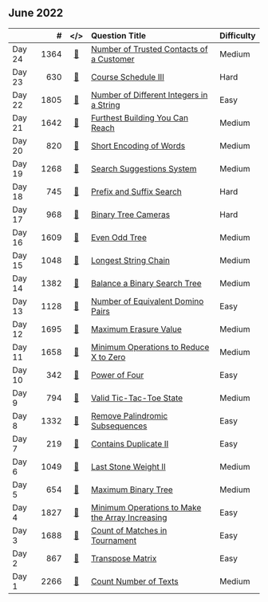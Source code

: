 ## June 2022

||#|</>|Question Title|Difficulty|
|:--|--:|:-:|:--|:--|
|Day 24|1364|[📎](../src/q_1351_1400/q1364.cc)|[Number of Trusted Contacts of a Customer](https://leetcode.com/problems/number-of-trusted-contacts-of-a-customer/)|Medium|
|Day 23|630|[📎](../src/q_601_650/q0630.cc)|[Course Schedule III](https://leetcode.com/problems/course-schedule-iii/)|Hard|
|Day 22|1805|[📎](../src/q_1801_1850/q1805.cc)|[Number of Different Integers in a String](https://leetcode.com/problems/number-of-different-integers-in-a-string/)|Easy|
|Day 21|1642|[📎](../src/q_1601_1650/q1642.cc)|[Furthest Building You Can Reach](https://leetcode.com/problems/furthest-building-you-can-reach/)|Medium|
|Day 20|820|[📎](../src/q_801_850/q0820.cc)|[Short Encoding of Words](https://leetcode.com/problems/short-encoding-of-words/)|Medium|
|Day 19|1268|[📎](../src/q_1251_1300/q1268.cc)|[Search Suggestions System](https://leetcode.com/problems/search-suggestions-system/)|Medium|
|Day 18|745|[📎](../src/q_701_750/q0745.cc)|[Prefix and Suffix Search](https://leetcode.com/problems/prefix-and-suffix-search/)|Hard|
|Day 17|968|[📎](../src/q_951_1000/q0968.cc)|[Binary Tree Cameras](https://leetcode.com/problems/binary-tree-cameras/)|Hard|
|Day 16|1609|[📎](../src/q_1601_1650/q1609.cc)|[Even Odd Tree](https://leetcode.com/problems/even-odd-tree/)|Medium|
|Day 15|1048|[📎](../src/q_1001_1050/q1048.cc)|[Longest String Chain](https://leetcode.com/problems/longest-string-chain/)|Medium|
|Day 14|1382|[📎](../src/q_1351_1400/q1382.cc)|[Balance a Binary Search Tree](https://leetcode.com/problems/balance-a-binary-search-tree/)|Medium|
|Day 13|1128|[📎](../src/q_1101_1150/q1128.cc)|[Number of Equivalent Domino Pairs](https://leetcode.com/problems/number-of-equivalent-domino-pairs/)|Easy|
|Day 12|1695|[📎](../src/q_1651_1700/q1695.cc)|[Maximum Erasure Value](https://leetcode.com/problems/maximum-erasure-value/)|Medium|
|Day 11|1658|[📎](../src/q_1651_1700/q1658.cc)|[Minimum Operations to Reduce X to Zero](https://leetcode.com/problems/minimum-operations-to-reduce-x-to-zero/)|Medium|
|Day 10|342|[📎](../src/q_301_350/q0342.cc)|[Power of Four](https://leetcode.com/problems/power-of-four/)|Easy|
|Day 9|794|[📎](../src/q_751_800/q0794.cc)|[Valid Tic-Tac-Toe State](https://leetcode.com/problems/valid-tic-tac-toe-state/)|Medium|
|Day 8|1332|[📎](../src/q_1301_1350/q1332.cc)|[Remove Palindromic Subsequences](https://leetcode.com/problems/remove-palindromic-subsequences/)|Easy|
|Day 7|219|[📎](../src/q_201_250/q0219.cc)|[Contains Duplicate II](https://leetcode.com/problems/contains-duplicate-ii/)|Easy|
|Day 6|1049|[📎](../src/q_1001_1050/q1049.cc)|[Last Stone Weight II](https://leetcode.com/problems/last-stone-weight-ii/)|Medium|
|Day 5|654|[📎](../src/q_651_700/q0654.cc)|[Maximum Binary Tree](https://leetcode.com/problems/maximum-binary-tree/)|Medium|
|Day 4|1827|[📎](../src/q_1801_1850/q1827.cc)|[Minimum Operations to Make the Array Increasing](https://leetcode.com/problems/minimum-operations-to-make-the-array-increasing/)|Easy|
|Day 3|1688|[📎](../src/q_1651_1700/q1688.cc)|[Count of Matches in Tournament](https://leetcode.com/problems/count-of-matches-in-tournament/)|Easy|
|Day 2|867|[📎](../src/q_851_900/q0867.cc)|[Transpose Matrix](https://leetcode.com/problems/transpose-matrix/)|Easy|
|Day 1|2266|[📎](../src/q_2251_2300/q2266.cc)|[Count Number of Texts](https://leetcode.com/problems/count-number-of-texts/)|Medium|

